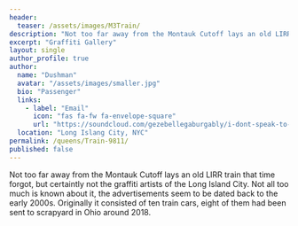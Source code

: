 ```yaml
---
header:
  teaser: /assets/images/M3Train/
description: "Not too far away from the Montauk Cutoff lays an old LIRR train that time forgot, but certaintly not the graffti artists of the Long Island City. Not all too much is known about it, the advertisements seem to be dated back to the early 2000s."
excerpt: "Graffiti Gallery"
layout: single
author_profile: true
author:
  name: "Dushman"
  avatar: "/assets/images/smaller.jpg"
  bio: "Passenger"
  links:
    - label: "Email"
      icon: "fas fa-fw fa-envelope-square"
      url: "https://soundcloud.com/gezebellegaburgably/i-dont-speak-to-whores?in=gezebellegaburgably/sets/giblin"
  location: "Long Islang City, NYC"
permalink: /queens/Train-9811/
published: false
---
```

 
 
 Not too far away from the Montauk Cutoff lays an old LIRR train that time forgot, but certaintly not the graffiti artists of the Long Island City. Not all too much is known about it, the advertisements seem to be dated back to the early 2000s. Originally it consisted of ten train cars, eight of them had been sent to scrapyard in Ohio around 2018. 
